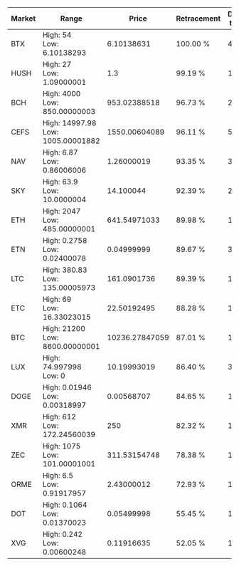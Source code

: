 | Market | Range | Price| Retracement | Doubles to 50% |
| --- | --- | --- | --- | --- |
| BTX | High: 54<br />Low: 6.10138293 | 6.10138631 | 100.00 % | 4.93 |
| HUSH | High: 27<br />Low: 1.09000001 | 1.3 | 99.19 % | 10.80 |
| BCH | High: 4000<br />Low: 850.00000003 | 953.02388518 | 96.73 % | 2.54 |
| CEFS | High: 14997.98<br />Low: 1005.00001882 | 1550.00604089 | 96.11 % | 5.16 |
| NAV | High: 6.87<br />Low: 0.86006006 | 1.26000019 | 93.35 % | 3.07 |
| SKY | High: 63.9<br />Low: 10.0000004 | 14.100044 | 92.39 % | 2.62 |
| ETH | High: 2047<br />Low: 485.00000001 | 641.54971033 | 89.98 % | 1.97 |
| ETN | High: 0.2758<br />Low: 0.02400078 | 0.04999999 | 89.67 % | 3.00 |
| LTC | High: 380.83<br />Low: 135.00005973 | 161.0901736 | 89.39 % | 1.60 |
| ETC | High: 69<br />Low: 16.33023015 | 22.50192495 | 88.28 % | 1.90 |
| BTC | High: 21200<br />Low: 8600.00000001 | 10236.27847059 | 87.01 % | 1.46 |
| LUX | High: 74.997998<br />Low: 0 | 10.19993019 | 86.40 % | 3.68 |
| DOGE | High: 0.01946<br />Low: 0.00318997 | 0.00568707 | 84.65 % | 1.99 |
| XMR | High: 612<br />Low: 172.24560039 | 250 | 82.32 % | 1.57 |
| ZEC | High: 1075<br />Low: 101.00001001 | 311.53154748 | 78.38 % | 1.89 |
| ORME | High: 6.5<br />Low: 0.91917957 | 2.43000012 | 72.93 % | 1.53 |
| DOT | High: 0.1064<br />Low: 0.01370023 | 0.05499998 | 55.45 % | 1.09 |
| XVG | High: 0.242<br />Low: 0.00600248 | 0.11916635 | 52.05 % | 1.04 |
